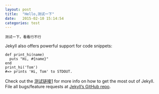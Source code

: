 ```yaml
---
layout: post
title:  "Hello,测试一下"
date:   2015-02-10 15:14:54
categories: test
---
```

	测试一下，看看行不行

Jekyll also offers powerful support for code snippets:

	def print_hi(name)
	  puts "Hi, #{name}"
	end
	print_hi('Tom')
	#=> prints 'Hi, Tom' to STDOUT.


Check out the [测试链接1][url1] for more info on how to get the most out of Jekyll. File all bugs/feature requests at [Jekyll’s GitHub repo][jekyll-gh].

[url1]:      http://www.baidu.com
[jekyll-gh]:   https://github.com/jekyll/jekyll
